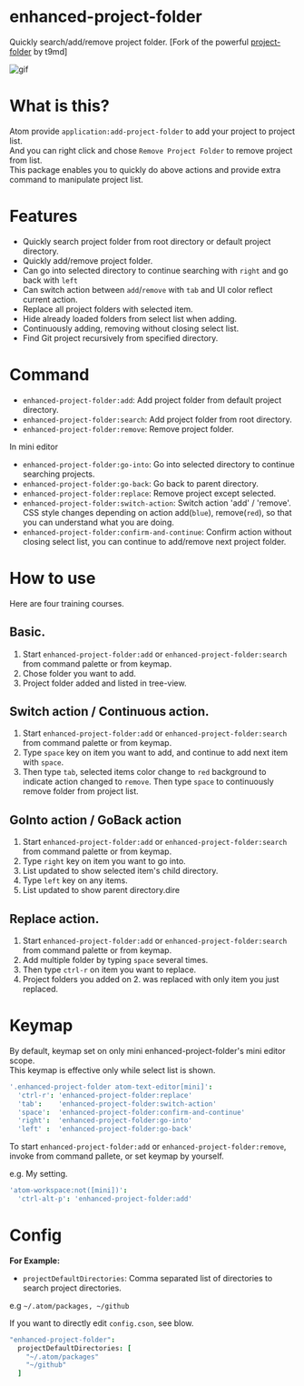 # enhanced-project-folder

Quickly search/add/remove project folder. [Fork of the powerful [project-folder](https://atom.io/packages/project-folder) by t9md]

![gif](http://7xs6ao.com1.z0.glb.clouddn.com/atom-project-folder.gif)

# What is this?

Atom provide `application:add-project-folder` to add your project to project list.  
And you can right click and chose `Remove Project Folder` to remove project from list.  
This package enables you to quickly do above actions and provide extra command to manipulate project list.

# Features

* Quickly search project folder from root directory or default project directory.
* Quickly add/remove project folder.
* Can go into selected directory to continue searching with `right` and go back with `left`
* Can switch action between `add`/`remove` with `tab` and UI color reflect current action.
* Replace all project folders with selected item.
* Hide already loaded folders from select list when adding.
* Continuously adding, removing without closing select list.
* Find Git project recursively from specified directory.

# Command

* `enhanced-project-folder:add`: Add project folder from default project directory.
* `enhanced-project-folder:search`: Add project folder from root directory.
* `enhanced-project-folder:remove`: Remove project folder.

In mini editor
* `enhanced-project-folder:go-into`: Go into selected directory to continue searching projects.
* `enhanced-project-folder:go-back`: Go back to parent directory.
* `enhanced-project-folder:replace`: Remove project except selected.
* `enhanced-project-folder:switch-action`: Switch action 'add' / 'remove'. CSS style changes depending on action add(`blue`), remove(`red`), so that you can understand what you are doing.
* `enhanced-project-folder:confirm-and-continue`: Confirm action without closing select list, you can continue to add/remove next project folder.

# How to use

Here are four training courses.

## Basic.

1. Start `enhanced-project-folder:add` or `enhanced-project-folder:search` from command palette or from keymap.
2. Chose folder you want to add.
3. Project folder added and listed in tree-view.

## Switch action / Continuous action.

1. Start `enhanced-project-folder:add` or `enhanced-project-folder:search` from command palette or from keymap.
2. Type `space` key on item you want to add, and continue to add next item with `space`.
3. Then type `tab`, selected items color change to `red` background to indicate action changed to `remove`. Then type `space` to continuously remove folder from project list.

## GoInto action / GoBack action

1. Start `enhanced-project-folder:add` or `enhanced-project-folder:search` from command palette or from keymap.
2. Type `right` key on item you want to go into.
3. List updated to show selected item's child directory.
4. Type `left` key on any items.
5. List updated to show parent directory.dire

##  Replace action.

1. Start `enhanced-project-folder:add` or `enhanced-project-folder:search` from command palette or from keymap.
2. Add multiple folder by typing `space` several times.
3. Then type `ctrl-r` on item you want to replace.
4. Project folders you added on 2. was replaced with only item you just replaced.

# Keymap

By default, keymap set on only mini enhanced-project-folder's mini editor scope.  
This keymap is effective only while select list is shown.

```coffeescript
'.enhanced-project-folder atom-text-editor[mini]':
  'ctrl-r': 'enhanced-project-folder:replace'
  'tab':    'enhanced-project-folder:switch-action'
  'space':  'enhanced-project-folder:confirm-and-continue'
  'right':  'enhanced-project-folder:go-into'
  'left' :  'enhanced-project-folder:go-back'
```

To start `enhanced-project-folder:add` or `enhanced-project-folder:remove`, invoke from command pallete, or set keymap by yourself.

e.g. My setting.

```coffeescript
'atom-workspace:not([mini])':
  'ctrl-alt-p': 'enhanced-project-folder:add'
```

# Config

**For Example:**

* `projectDefaultDirectories`: Comma separated list of directories to search project directories.

e.g
`~/.atom/packages, ~/github`

If you want to directly edit `config.cson`, see blow.

```coffeescript
"enhanced-project-folder":
  projectDefaultDirectories: [
    "~/.atom/packages"
    "~/github"
  ]
```
